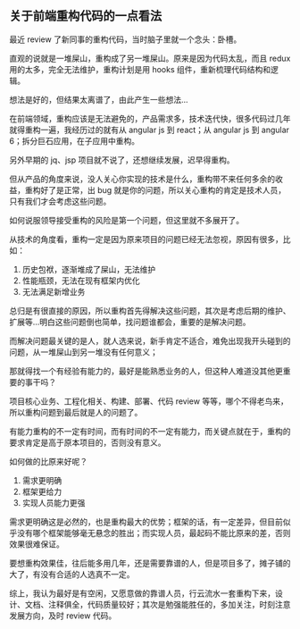 ## 关于前端重构代码的一点看法

最近 review 了新同事的重构代码，当时脑子里就一个念头：卧槽。

直观的说就是一堆屎山，重构成了另一堆屎山。原来是因为代码太乱，而且 redux 用的太多，完全无法维护，重构计划是用 hooks 组件，重新梳理代码结构和逻辑。

想法是好的，但结果太离谱了，由此产生一些想法...

在前端领域，重构应该是无法避免的，产品需求多，技术迭代快，很多代码过几年就得重构一遍，我经历过的就有从 angular js 到 react；从 angular js 到 angular 6；拆分巨石应用，在子应用中重构。

另外早期的 jq、jsp 项目就不说了，还想继续发展，迟早得重构。

但从产品的角度来说，没人关心你实现的技术是什么，重构带不来任何多余的收益，重构好了是正常，出 bug 就是你的问题，所以关心重构的肯定是技术人员，只有我们才会考虑这些问题。

如何说服领导接受重构的风险是第一个问题，但这里就不多展开了。

从技术的角度看，重构一定是因为原来项目的问题已经无法忽视，原因有很多，比如：

1. 历史包袱，逐渐堆成了屎山，无法维护
2. 性能瓶颈，无法在现有框架内优化
3. 无法满足新增业务

总归是有很直接的原因，所以重构首先得解决这些问题，其次是考虑后期的维护、扩展等...明白这些问题倒也简单，找问题谁都会，重要的是解决问题。

而解决问题最关键的是人，就人选来说，新手肯定不适合，难免出现我开头碰到的问题，从一堆屎山到另一堆没有任何意义；

那就得找一个有经验有能力的，最好是能熟悉业务的人，但这种人难道没其他更重要的事干吗？

项目核心业务、工程化相关、构建、部署、代码 review 等等，哪个不得老鸟来，所以重构问题到最后就是人的问题了。

有能力重构的不一定有时间，而有时间的不一定有能力，而关键点就在于，重构的要求肯定是高于原本项目的，否则没有意义。

如何做的比原来好呢？

1. 需求更明确
2. 框架更给力
3. 实现人员能力更强

需求更明确这是必然的，也是重构最大的优势；框架的话，有一定差异，但目前似乎没有哪个框架能够毫无悬念的胜出；而实现人员，最起码不能比原来的差，否则效果很难保证。

要想重构效果佳，往后能多用几年，还是需要靠谱的人，但是项目多了，摊子铺的大了，有没有合适的人选真不一定。

综上，我认为最好是有空闲，又愿意做的靠谱人员，行云流水一套重构下来，设计、文档、注释俱全，代码质量较好；其次是勉强能胜任的，多加关注，时刻注意发展方向，及时 review 代码。
